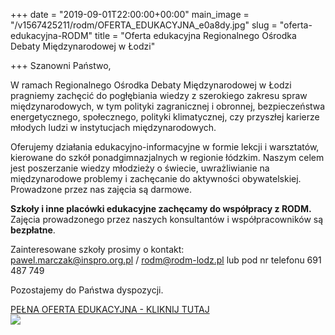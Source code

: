 +++
date = "2019-09-01T22:00:00+00:00"
main_image = "/v1567425211/rodm/OFERTA_EDUKACYJNA_e0a8dy.jpg"
slug = "oferta-edukacyjna-RODM"
title = "Oferta edukacyjna Regionalnego Ośrodka Debaty Międzynarodowej w Łodzi"

+++
Szanowni Państwo,

W ramach Regionalnego Ośrodka Debaty Międzynarodowej w Łodzi pragniemy zachęcić do pogłębiania wiedzy z szerokiego zakresu spraw międzynarodowych, w tym polityki zagranicznej i obronnej, bezpieczeństwa energetycznego, społecznego, polityki klimatycznej, czy przyszłej karierze młodych ludzi w instytucjach międzynarodowych.

Oferujemy działania edukacyjno-informacyjne w formie lekcji i warsztatów, kierowane do szkół ponadgimnazjalnych w regionie łódzkim. Naszym celem jest poszerzanie wiedzy młodzieży o świecie, uwrażliwianie na międzynarodowe problemy i zachęcanie do aktywności obywatelskiej. Prowadzone przez nas zajęcia są darmowe.

**Szkoły i inne placówki edukacyjne zachęcamy do współpracy z RODM.** Zajęcia prowadzonego przez naszych konsultantów i współpracowników są **bezpłatne**.

Zainteresowane szkoły prosimy o kontakt:  
pawel.marczak@inspro.org.pl / rodm@rodm-lodz.pl lub pod nr telefonu 691 487 749

Pozostajemy do Państwa dyspozycji.

[PEŁNA OFERTA EDUKACYJNA - KLIKNIJ TUTAJ](https://issuu.com/rodmlodzkie/docs/oferta_edukacyjna_rodm_lodz_2019 "Oferta edukacyjna RODM")  
![](https://res.cloudinary.com/inspro/image/upload/v1567424270/rodm/spreads_ip0b9x.gif)